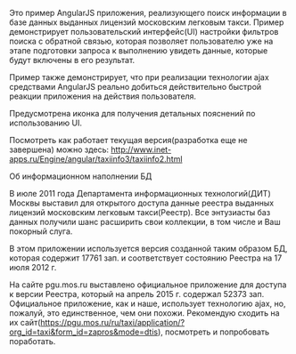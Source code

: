 Это пример AngularJS приложения, реализующего поиск информации в базе данных  выданных лицензий московским легковым такси. 
Пример демонстрирует пользовательский интерфейс(UI) настройки фильтров поиска с обратной связью, 
которая позволяет пользователю уже на этапе подготовки запроса к выполнению увидеть данные, 
которые будут включены в его результат.

Пример также демонстрирует, что при реализации технологии ajax средствами AngularJS
реально добиться действительно быстрой реакции приложения на действия пользователя.

Предусмотрена иконка для получения детальных пояснений по использованию UI. 

Посмотреть как работает текущая версия(разработка еще не завершена) можно здесь: http://www.inet-apps.ru/Engine/angular/taxiinfo3/taxiinfo2.html


			
Об информационном наполнении БД
			
В июле 2011 года Департамента информационных технологий(ДИТ) Москвы выставил для открытого доступа данные реестра выданных лицензий московским легковым такси(Реестр).
Все энтузиасты баз данных получили шанс расширить свои коллекции, в том числе и Ваш покорный слуга.

В этом приложении используется  версия созданной таким образом БД, которая содержит 17761 зап. и соответствует состоянию Реестра на 17 июля 2012 г. 

На сайте pgu.mos.ru выставлено официальное приложение для доступа к версии Реестра, который  на апрель 2015 г. содержал 52373 зап.
Официальное приложение, как и наше, использует технологию ajax, но, пожалуй, это единственное, чем они  похожи. 
Рекомендую сходить на их сайт(https://pgu.mos.ru/ru/taxi/application/?org_id=taxi&form_id=zapros&mode=dtis), посмотреть и попробовать поработать.


